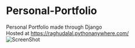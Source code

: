 # Personal-Portfolio
Personal Portfolio made through Django<br />
Hosted at https://raghudalal.pythonanywhere.com/<br />
![ScreenShot](https://raw.github.com/RaghuDalal/Personal-Portfolio/master/project_core/portfolio/static/portfolio/portfolio.jpg)
